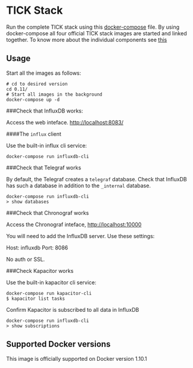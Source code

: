 # TICK Stack

Run the complete TICK stack using this [docker-compose](https://docs.docker.com/compose/) file.
By using docker-compose all four official TICK stack images are started and linked together.
To know more about the individual components see [this](https://influxdata.com/)

## Usage

Start all the  images as follows:

    # cd to desired version
    cd 0.11/
    # Start all images in the background
    docker-compose up -d

###Check that InfluxDB works:

Access the web inteface. [http://localhost:8083/](http://localhost:8083/)

####The `influx` client

Use the built-in influx cli service:

    docker-compose run influxdb-cli

###Check that Telegraf works

By default, the Telegraf creates a `telegraf` database.
Check that InfluxDB has such a database in addition to the `_internal` database.

    docker-compose run influxdb-cli
    > show databases

###Check that Chronograf works

Access the Chronograf inteface, [http://localhost:10000](http://localhost:10000)

You will need to add the InfluxDB server.
Use these settings:

Host: influxdb
Port: 8086

No auth or SSL.


###Check Kapacitor works

Use the built-in kapacitor cli service:

    docker-compose run kapacitor-cli
    $ kapacitor list tasks

Confirm Kapacitor is subscribed to all data in InfluxDB

    docker-compose run influxdb-cli
    > show subscriptions

## Supported Docker versions

This image is officially supported on Docker version 1.10.1
